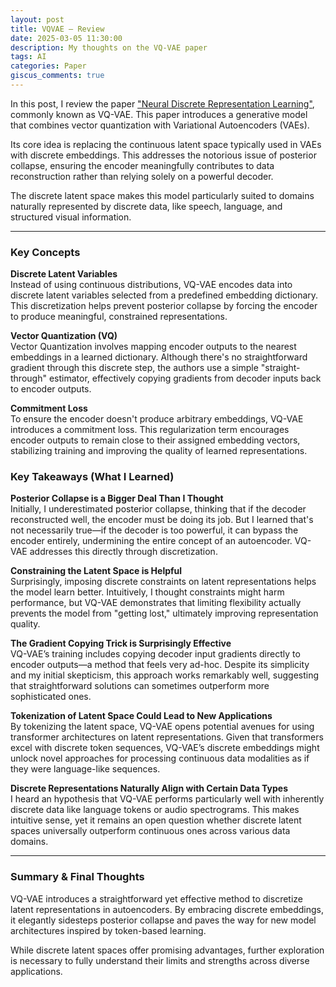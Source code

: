 ```yaml
---
layout: post
title: VQVAE – Review
date: 2025-03-05 11:30:00
description: My thoughts on the VQ-VAE paper
tags: AI
categories: Paper
giscus_comments: true
---
```


In this post, I review the paper ["Neural Discrete Representation Learning"](https://arxiv.org/abs/1711.00937), commonly known as VQ-VAE. This paper introduces a generative model that combines vector quantization with Variational Autoencoders (VAEs).  

Its core idea is replacing the continuous latent space typically used in VAEs with discrete embeddings. This addresses the notorious issue of posterior collapse, ensuring the encoder meaningfully contributes to data reconstruction rather than relying solely on a powerful decoder.  

The discrete latent space makes this model particularly suited to domains naturally represented by discrete data, like speech, language, and structured visual information.

---

### Key Concepts

**Discrete Latent Variables**  
Instead of using continuous distributions, VQ-VAE encodes data into discrete latent variables selected from a predefined embedding dictionary. This discretization helps prevent posterior collapse by forcing the encoder to produce meaningful, constrained representations.

**Vector Quantization (VQ)**  
Vector Quantization involves mapping encoder outputs to the nearest embeddings in a learned dictionary. Although there's no straightforward gradient through this discrete step, the authors use a simple "straight-through" estimator, effectively copying gradients from decoder inputs back to encoder outputs.

**Commitment Loss**  
To ensure the encoder doesn't produce arbitrary embeddings, VQ-VAE introduces a commitment loss. This regularization term encourages encoder outputs to remain close to their assigned embedding vectors, stabilizing training and improving the quality of learned representations.

### Key Takeaways (What I Learned)

**Posterior Collapse is a Bigger Deal Than I Thought**  
Initially, I underestimated posterior collapse, thinking that if the decoder reconstructed well, the encoder must be doing its job. But I learned that's not necessarily true—if the decoder is too powerful, it can bypass the encoder entirely, undermining the entire concept of an autoencoder. VQ-VAE addresses this directly through discretization.

**Constraining the Latent Space is Helpful**  
Surprisingly, imposing discrete constraints on latent representations helps the model learn better. Intuitively, I thought constraints might harm performance, but VQ-VAE demonstrates that limiting flexibility actually prevents the model from "getting lost," ultimately improving representation quality.

**The Gradient Copying Trick is Surprisingly Effective**  
VQ-VAE’s training includes copying decoder input gradients directly to encoder outputs—a method that feels very ad-hoc. Despite its simplicity and my initial skepticism, this approach works remarkably well, suggesting that straightforward solutions can sometimes outperform more sophisticated ones.

**Tokenization of Latent Space Could Lead to New Applications**  
By tokenizing the latent space, VQ-VAE opens potential avenues for using transformer architectures on latent representations. Given that transformers excel with discrete token sequences, VQ-VAE’s discrete embeddings might unlock novel approaches for processing continuous data modalities as if they were language-like sequences.

**Discrete Representations Naturally Align with Certain Data Types**  
I heard an hypothesis that VQ-VAE performs particularly well with inherently discrete data like language tokens or audio spectrograms. This makes intuitive sense, yet it remains an open question whether discrete latent spaces universally outperform continuous ones across various data domains.

---

### Summary & Final Thoughts
VQ-VAE introduces a straightforward yet effective method to discretize latent representations in autoencoders. By embracing discrete embeddings, it elegantly sidesteps posterior collapse and paves the way for new model architectures inspired by token-based learning.

While discrete latent spaces offer promising advantages, further exploration is necessary to fully understand their limits and strengths across diverse applications.